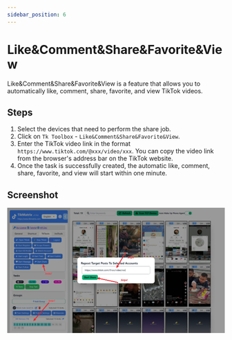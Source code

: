 ```yaml
---
sidebar_position: 6
---
```


# Like&Comment&Share&Favorite&View

Like&Comment&Share&Favorite&View is a feature that allows you to automatically like, comment, share, favorite, and view TikTok videos.

## Steps

1. Select the devices that need to perform the share job.
2. Click on `Tk Toolbox` - `Like&Comment&Share&Favorite&View`.
3. Enter the TikTok video link in the format `https://www.tiktok.com/@xxx/video/xxx`. You can copy the video link from the browser's address bar on the TikTok website.
4. Once the task is successfully created, the automatic like, comment, share, favorite, and view will start within one minute.

## Screenshot

![create-messagejob](../img/share.png)

